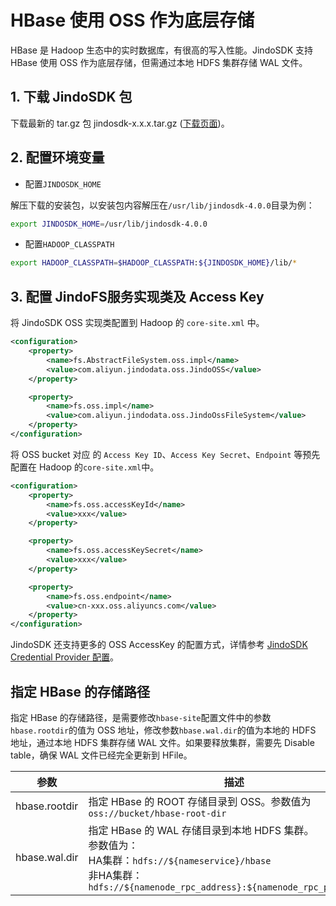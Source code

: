 # HBase 使用 OSS 作为底层存储
HBase 是 Hadoop 生态中的实时数据库，有很高的写入性能。JindoSDK 支持 HBase 使用 OSS 作为底层存储，但需通过本地 HDFS 集群存储 WAL 文件。

## 1. 下载 JindoSDK 包
下载最新的 tar.gz 包 jindosdk-x.x.x.tar.gz ([下载页面](../jindosdk_download.md))。

## 2. 配置环境变量
* 配置`JINDOSDK_HOME`

解压下载的安装包，以安装包内容解压在`/usr/lib/jindosdk-4.0.0`目录为例：
```bash
export JINDOSDK_HOME=/usr/lib/jindosdk-4.0.0
```
* 配置`HADOOP_CLASSPATH`

```bash
export HADOOP_CLASSPATH=$HADOOP_CLASSPATH:${JINDOSDK_HOME}/lib/*
```

## 3. 配置 JindoFS服务实现类及 Access Key

将 JindoSDK OSS 实现类配置到 Hadoop 的 `core-site.xml` 中。

```xml
<configuration>
    <property>
        <name>fs.AbstractFileSystem.oss.impl</name>
        <value>com.aliyun.jindodata.oss.JindoOSS</value>
    </property>

    <property>
        <name>fs.oss.impl</name>
        <value>com.aliyun.jindodata.oss.JindoOssFileSystem</value>
    </property>
</configuration>
```
将 OSS bucket 对应 的 `Access Key ID`、`Access Key Secret`、`Endpoint` 等预先配置在 Hadoop 的`core-site.xml`中。
```xml
<configuration>
    <property>
        <name>fs.oss.accessKeyId</name>
        <value>xxx</value>
    </property>

    <property>
        <name>fs.oss.accessKeySecret</name>
        <value>xxx</value>
    </property>

    <property>
        <name>fs.oss.endpoint</name>
        <value>cn-xxx.oss.aliyuncs.com</value>
    </property>
</configuration>
```
JindoSDK 还支持更多的 OSS AccessKey 的配置方式，详情参考 [JindoSDK Credential Provider 配置](../security/jindosdk_credential_provider.md)。


## 指定 HBase 的存储路径
指定 HBase 的存储路径，是需要修改`hbase-site`配置文件中的参数`hbase.rootdir`的值为 OSS 地址，修改参数`hbase.wal.dir`的值为本地的 HDFS 地址，通过本地 HDFS 集群存储 WAL 文件。如果要释放集群，需要先 Disable table，确保 WAL 文件已经完全更新到 HFile。

| 参数 | 描述                                                                                                                                                         |
| --- |------------------------------------------------------------------------------------------------------------------------------------------------------------|
| hbase.rootdir | 指定 HBase 的 ROOT 存储目录到 OSS。参数值为`oss://bucket/hbase-root-dir`                                                                                                |
| hbase.wal.dir | 指定 HBase 的 WAL 存储目录到本地 HDFS 集群。</br> 参数值为：</br> HA集群：`hdfs://${nameservice}/hbase` </br> 非HA集群：`hdfs://${namenode_rpc_address}:${namenode_rpc_port}/hbase` |